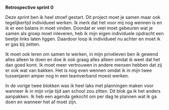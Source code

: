 **Retrospective sprint 0**

Deze sprint ben ik heel stroef gestart. Dit project moet je samen maar ook tegelijkertijd individueel werken. Ik merk dat het voor mij nog wennen is en ik er een balans in moet vinden. Doordat er veel moet gebeuren wat je samen als groep moet inleveren, heb ik mijn eigen individuele opdracht een beetje links laten liggen. Daardoor loop ik individueel nu achter en moet ik er gas bij zetten.

Ik moet ook leren om samen te werken, in mijn privéleven ben ik gewend alles alleen te doen en doe ik ook graag alles alleen omdat ik weet dat het dan goed komt. Ik moet meer vertrouwen in andere mensen hebben dat zij er ook wat van bakken. Het is nog even wennen omdat ik in mijn twee tussenjaren amper nog in een teamverband moest werken.

In de vorige twee blokken was ik heel laks met planningen maken voor wanneer ik in mijn vrije tijd aan school zou zitten. Dit blok ga ik het anders aanpakken. Ik heb een agenda gekocht om per dag te plannen wat ik ga doen en wanneer het af moet zijn.